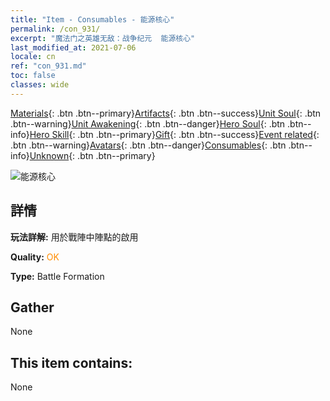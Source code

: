 ```yaml
---
title: "Item - Consumables - 能源核心"
permalink: /con_931/
excerpt: "魔法门之英雄无敌：战争纪元  能源核心"
last_modified_at: 2021-07-06
locale: cn
ref: "con_931.md"
toc: false
classes: wide
---
```

 [Materials](/ItemsCN/){: .btn .btn--primary}[Artifacts](/ItemsCN/Artifacts/){: .btn .btn--success}[Unit Soul](/ItemsCN/UnitSoul/){: .btn .btn--warning}[Unit Awakening](/ItemsCN/UnitAwakening/){: .btn .btn--danger}[Hero Soul](/ItemsCN/HeroSoul/){: .btn .btn--info}[Hero Skill](/ItemsCN/HeroSkill/){: .btn .btn--primary}[Gift](/ItemsCN/Gift/){: .btn .btn--success}[Event related](/ItemsCN/Events/){: .btn .btn--warning}[Avatars](/ItemsCN/Avatars/){: .btn .btn--danger}[Consumables](/ItemsCN/Consumables/){: .btn .btn--info}[Unknown](/ItemsCN/Unknown/){: .btn .btn--primary}

 ![能源核心](/images/t/i_40019.png)

## 詳情
 **玩法詳解:** 用於戰陣中陣點的啟用

 **Quality:** <span style="color: #FF8C00">OK</span>

 **Type:** Battle Formation

## Gather

  None

## This item contains:

  None

